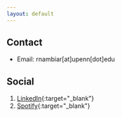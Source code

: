 ```yaml
---
layout: default
---
```

## Contact

* Email: rnambiar[at]upenn[dot]edu

## Social

1. [LinkedIn](https://www.linkedin.com/in/rahul-nambiar27/){:target="_blank"}
2. [Spotify](https://open.spotify.com/user/es7jhpaayb06oohqh2gnvy9sk?si=9e3399dccb754261){:target="_blank"}
